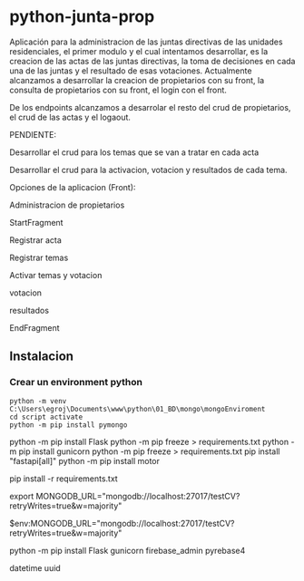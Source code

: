 # python-junta-prop

Aplicación para la administracion de las juntas directivas de las unidades residenciales, el primer modulo y el cual intentamos desarrollar, es la creacion de las actas de las juntas directivas, la toma de decisiones en cada una de las juntas y el resultado de esas votaciones. Actualmente alcanzamos a desarrollar la creacion de propietarios con su front, la consulta de propietarios con su front, el login con el front.

De los endpoints alcanzamos a desarrolar el resto del crud de propietarios, el crud de las actas y el logaout.

PENDIENTE:

Desarrollar el crud para los temas que se van a tratar en cada acta

Desarrollar el crud para la activacion, votacion y resultados de cada tema.

Opciones de la aplicacion (Front):

Administracion de propietarios

StartFragment

Registrar acta

Registrar temas

Activar temas y votacion

votacion

resultados

EndFragment

## Instalacion

### Crear un environment python

```
python -m venv C:\Users\egroj\Documents\www\python\01_BD\mongo\mongoEnviroment
cd script activate
python -m pip install pymongo
```

python -m pip install Flask
python -m pip freeze > requirements.txt
python -m pip install gunicorn
python -m pip freeze > requirements.txt
pip install "fastapi[all]"
python -m pip install motor

pip install -r requirements.txt

export MONGODB_URL="mongodb://localhost:27017/testCV?retryWrites=true&w=majority"

$env:MONGODB_URL="mongodb://localhost:27017/testCV?retryWrites=true&w=majority"

python -m pip install Flask gunicorn firebase_admin pyrebase4

datetime
uuid
